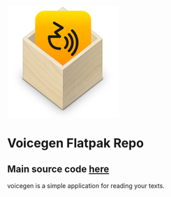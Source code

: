 ![](voicegeninthepack.png)

# Voicegen Flatpak Repo

## Main source code [here](https://gitlab.com/persiangolf/voicegen)

voicegen is a simple application for reading your texts.
